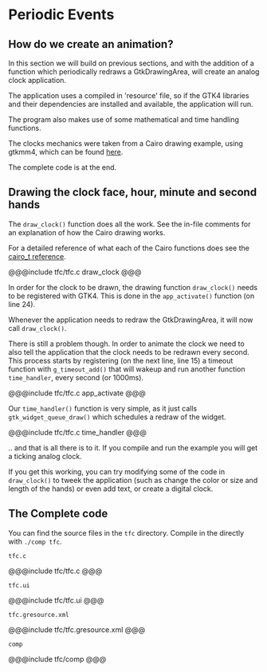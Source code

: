 # Periodic Events

## How do we create an animation?

In this section we will build on previous sections, and with the addition of a
function which periodically redraws a GtkDrawingArea, will create an analog
clock application.

The application uses a compiled in 'resource' file, so if the GTK4 libraries and
their dependencies are installed and available, the application will run.

The program also makes use of some mathematical and time handling functions.

The clocks mechanics were taken from a Cairo drawing example, using gtkmm4, which can be found
[here](https://developer-old.gnome.org/gtkmm-tutorial/stable/sec-drawing-clock-example.html.en).

The complete code is at the end.

## Drawing the clock face, hour, minute and second hands

The `draw_clock()` function does all the work. See the in-file comments for an
explanation of how the Cairo drawing works.

For a detailed reference of what each of the Cairo functions does see the
[cairo_t reference](https://www.cairographics.org/manual/cairo-cairo-t.html).

@@@include
tfc/tfc.c draw_clock
@@@

In order for the clock to be drawn, the drawing function `draw_clock()` needs
to be registered with GTK4. This is done in the `app_activate()` function (on line 24).

Whenever the application needs to redraw the GtkDrawingArea, it will now call `draw_clock()`.

There is still a problem though. In order to animate the clock we need to also
tell the application that the clock needs to be redrawn every second. This
process starts by registering (on the next line, line 15) a timeout function
with `g_timeout_add()` that will wakeup and run another function `time_handler`,
every second (or 1000ms).

@@@include
tfc/tfc.c app_activate
@@@

Our `time_handler()` function is very simple, as it just calls
`gtk_widget_queue_draw()` which schedules a redraw of the widget.

@@@include
tfc/tfc.c time_handler
@@@

.. and that is all there is to it. If you compile and run the example you will
get a ticking analog clock.

If you get this working, you can try modifying some of the code in
`draw_clock()` to tweek the application (such as change the color or size and
length of the hands) or even add text, or create a digital clock.

## The Complete code

You can find the source files in the `tfc` directory. Compile in the directly with `./comp tfc`.

`tfc.c`

@@@include
tfc/tfc.c
@@@

`tfc.ui`

@@@include
tfc/tfc.ui
@@@

`tfc.gresource.xml`

@@@include
tfc/tfc.gresource.xml
@@@

`comp`

@@@include
tfc/comp
@@@

